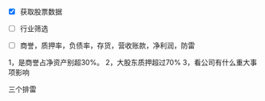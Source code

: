 * [x] 获取股票数据
  
* [ ] 行业筛选
  
* [ ] 商誉，质押率，负债率，存货，营收账款，净利润，防雷


1，是商誉占净资产别超30%。
2，大股东质押超过70%
3，看公司有什么重大事项影响

三个排雷